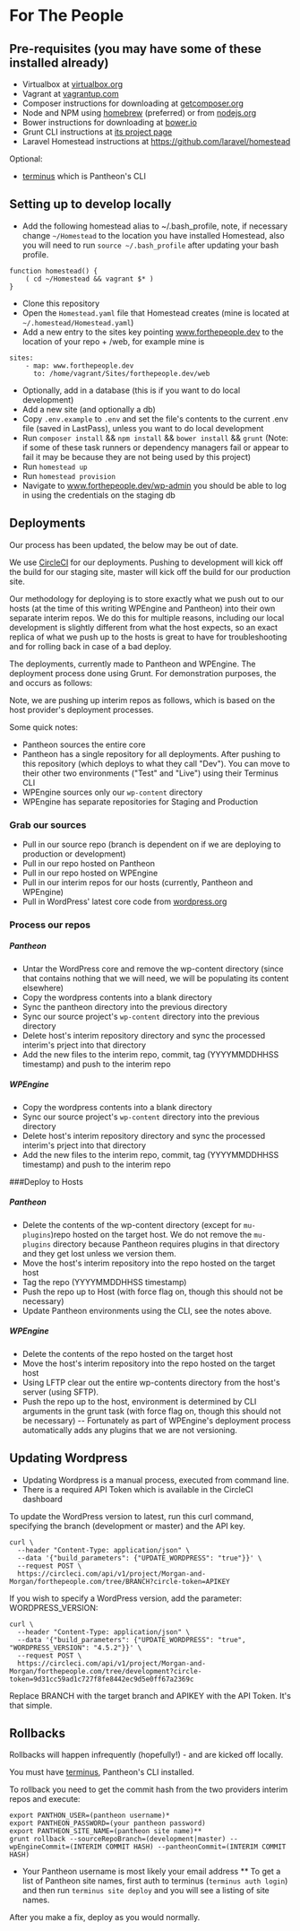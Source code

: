 # For The People

## Pre-requisites (you may have some of these installed already)

* Virtualbox at [virtualbox.org](http://virtualbox.org)
* Vagrant at [vagrantup.com](http://vagrantup.com)
* Composer instructions for downloading at [getcomposer.org](http://getcomposer.org)
* Node and NPM	using [homebrew](http://brew.sh/) (preferred) or from [nodejs.org](https://nodejs.org/en/download/)
* Bower instructions for downloading at [bower.io](http://bower.io)
* Grunt CLI instructions at [its project page](https://github.com/gruntjs/grunt-cli)
* Laravel Homestead instructions at https://github.com/laravel/homestead

Optional:

* [terminus](https://github.com/pantheon-systems/cli) which is Pantheon's CLI

## Setting up to develop locally


*  Add the following homestead alias to ~/.bash_profile, note, if necessary change `~/Homestead` to the location you have installed Homestead, also you will need to run `source ~/.bash_profile` after updating your bash profile.
 ```
 function homestead() {
     ( cd ~/Homestead && vagrant $* )
 }
 ```
 
*  Clone this repository
*  Open the `Homestead.yaml` file that Homestead creates (mine is located at `~/.homestead/Homestead.yaml`)
*  Add a new entry to the sites key pointing www.forthepeople.dev to the location of your repo + /web, for example mine is  
 
 ```
 sites:
     - map: www.forthepeople.dev
       to: /home/vagrant/Sites/forthepeople.dev/web
```

*  Optionally, add in a database (this is if you want to do local development) 
*  Add a new site (and optionally a db) 
*  Copy `.env.example` to `.env` and set the file's contents to the current .env file (saved in LastPass), unless you want to do local development 
*  Run `composer install` && `npm install` && `bower install` && `grunt` (Note: if some of these task runners or dependency managers fail or appear to fail it may be because they are not being used by this project)
*  Run `homestead up`
*  Run `homestead provision`
*  Navigate to www.forthepeople.dev/wp-admin  you should be able to log in using the credentials on the staging db


## Deployments

Our process has been updated, the below may be out of date.

We use [CircleCI](http//circleci.com) for our deployments. Pushing to development will kick off the build for our staging site, master will kick off the build for our production site.

Our methodology for deploying is to store exactly what we push out to our hosts (at the time of this writing WPEngine and Pantheon) into their own separate interim repos. We do this for multiple reasons, including our local development is slightly different from what the host expects, so an exact replica of what we push up to the hosts is great to have for troubleshooting and for rolling back in case of a bad deploy.

The deployments, currently made to Pantheon and WPEngine. The deployment process done using Grunt. For demonstration purposes, the and occurs as follows:

Note, we are pushing up interim repos as follows, which is based on the host provider's deployment processes.

Some quick notes:

* Pantheon sources the entire core
* Pantheon has a single repository for all deployments. After pushing to this repository (which deploys to what they call "Dev"). You can move to their other two environments ("Test" and "Live") using their Terminus CLI
* WPEngine sources only our `wp-content` directory
* WPEngine has separate repositories for Staging and Production



### Grab our sources

* Pull in our source repo (branch is dependent on if we are deploying to production or development)
* Pull in our repo hosted on Pantheon
* Pull in our repo hosted on WPEngine
* Pull in our interim repos for our hosts (currently,  Pantheon and WPEngine)
* Pull in WordPress' latest core code from [wordpress.org](http://wordpress.org)
### Process our repos

##### Pantheon
*  Untar the WordPress core and remove the wp-content directory (since that contains nothing that we will need, we will be populating its content elsewhere)
*  Copy the wordpress contents into a blank directory
*  Sync the pantheon directory into the previous directory
*  Sync our source project's `wp-content` directory into the previous directory
*  Delete host's interim repository directory and sync the processed interim's prject into that directory
*  Add the new files to the interim repo, commit, tag (YYYYMMDDHHSS timestamp) and push to the interim repo

##### WPEngine
*  Copy the wordpress contents into a blank directory
*  Sync our source project's `wp-content` directory into the previous directory
*  Delete host's interim repository directory and sync the processed interim's prject into that directory
*  Add the new files to the interim repo, commit, tag (YYYYMMDDHHSS timestamp) and push to the interim repo


###Deploy to Hosts

##### Pantheon

* Delete the contents of the wp-content directory (except for `mu-plugins`)repo hosted on the target host.  We do not remove the `mu-plugins` directory because Pantheon requires plugins in that directory and they get lost unless we version them.
* Move the host's interim repository into the repo hosted on the target host
* Tag the repo (YYYYMMDDHHSS timestamp)
* Push the repo up to Host (with force flag on, though this should not be necessary)
* Update Pantheon environments using the CLI, see the notes above.

##### WPEngine

* Delete the contents of the repo hosted on the target host
* Move the host's interim repository into the repo hosted on the target host
* Using LFTP clear out the entire wp-contents directory from the host's server (using SFTP).
* Push the repo up to the host, environment is determined by CLI arguments in the grunt task (with force flag on, though this should not be necessary) -- Fortunately as part of WPEngine's deployment process automatically adds any plugins that we are not versioning.

## Updating Wordpress

* Updating Wordpress is a manual process, executed from command line.
* There is a required API Token which is available in the CircleCI dashboard

To update the WordPress version to latest, run this curl command, specifying the branch (development or master) and the API key.
```
curl \
  --header "Content-Type: application/json" \
  --data '{"build_parameters": {"UPDATE_WORDPRESS": "true"}}' \
  --request POST \
  https://circleci.com/api/v1/project/Morgan-and-Morgan/forthepeople.com/tree/BRANCH?circle-token=APIKEY
```
If you wish to specify a WordPress version, add the parameter: WORDPRESS_VERSION:
```
curl \
  --header "Content-Type: application/json" \
  --data '{"build_parameters": {"UPDATE_WORDPRESS": "true", "WORDPRESS_VERSION": "4.5.2"}}' \
  --request POST \
  https://circleci.com/api/v1/project/Morgan-and-Morgan/forthepeople.com/tree/development?circle-token=9d31cc59ad1c727f8fe8442ec9d5e0ff67a2369c
```

Replace BRANCH with the target branch and APIKEY with the API Token.  It's that simple.


## Rollbacks

Rollbacks will happen infrequently (hopefully!) - and are kicked off locally.

You must have [terminus](https://github.com/pantheon-systems/cli), Pantheon's CLI installed.

To rollback you need to get the commit hash from the two providers interim repos and execute:
```
export PANTHON_USER=(pantheon username)*
export PANTHEON_PASSWORD=(your pantheon password)
export PANTHEON_SITE_NAME=(pantheon site name)**
grunt rollback --sourceRepoBranch=(development|master) --wpEngineCommit=(INTERIM COMMIT HASH) --pantheonCommit=(INTERIM COMMIT HASH)
```

* Your Pantheon username is most likely your email address
** To get a list of Pantheon site names, first auth to terminus (`terminus auth login`) and then run `terminus site deploy` and you will see a listing of site names.



After you make a fix, deploy as you would normally.